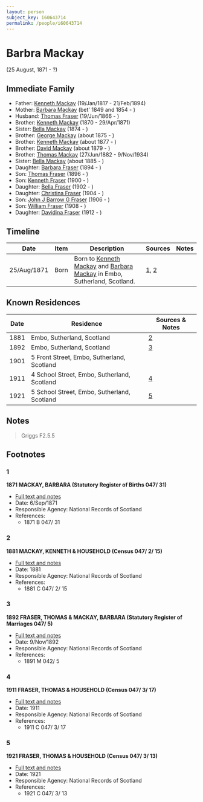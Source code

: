 ```yaml
---
layout: person
subject_key: i60643714
permalink: /people/i60643714
---
```


# Barbra Mackay
(25 August, 1871 - ?)

## Immediate Family

* Father: [Kenneth Mackay](./@21362348@-kenneth-mackay-b1817-1-19-d1894-2-21.md) (19/Jan/1817 - 21/Feb/1894)
* Mother: [Barbara Mackay](./@52409786@-barbara-mackay-b1849~1854-d.md) (bet' 1849 and 1854 - )
* Husband: [Thomas Fraser](./@28777404@-thomas-fraser-b1866-6-19-d.md) (19/Jun/1866 - )
* Brother: [Kenneth Mackay](./@32622896@-kenneth-mackay-b1870-d1871-4-29.md) (1870 - 29/Apr/1871)
* Sister: [Bella Mackay](./@64376706@-bella-mackay-b1874-d.md) (1874 - )
* Brother: [George Mackay](./@46319502@-george-mackay-b1875-d.md) (about 1875 - )
* Brother: [Kenneth Mackay](./@38140776@-kenneth-mackay-b1877-d.md) (about 1877 - )
* Brother: [David Mackay](./@66349958@-david-mackay-b1879-d.md) (about 1879 - )
* Brother: [Thomas Mackay](./@5045152@-thomas-mackay-b1882-6-27-d1934-11-9.md) (27/Jun/1882 - 9/Nov/1934)
* Sister: [Bella Mackay](./@54814674@-bella-mackay-b1885-d.md) (about 1885 - )
* Daughter: [Barbara Fraser](./@26057486@-barbara-fraser-b1894-d.md) (1894 - )
* Son: [Thomas Fraser](./@41158088@-thomas-fraser-b1896-d.md) (1896 - )
* Son: [Kenneth Fraser](./@73587538@-kenneth-fraser-b1900-d.md) (1900 - )
* Daughter: [Bella Fraser](./@25936309@-bella-fraser-b1902-d.md) (1902 - )
* Daughter: [Christina Fraser](./@8163648@-christina-fraser-b1904-d.md) (1904 - )
* Son: [John J Barrow G Fraser](./@43044884@-john-j-barrow-g-fraser-b1906-d.md) (1906 - )
* Son: [William Fraser](./@94771760@-william-fraser-b1908-d.md) (1908 - )
* Daughter: [Davidina Fraser](./@27014400@-davidina-fraser-b1912-d.md) (1912 - )

## Timeline

Date | Item | Description | Sources | Notes
---|---|---|---|---
25/Aug/1871 | Born | Born to [Kenneth Mackay](./@21362348@-kenneth-mackay-b1817-1-19-d1894-2-21.md) and [Barbara Mackay](./@52409786@-barbara-mackay-b1849~1854-d.md) in Embo, Sutherland, Scotland. | [1](#1), [2](#2) | 

## Known Residences

Date | Residence | Sources & Notes
---|---|---
1881 | Embo, Sutherland, Scotland | [2](#2)
1892 | Embo, Sutherland, Scotland | [3](#3)
1901 | 5 Front Street, Embo, Sutherland, Scotland | 
1911 | 4 School Street, Embo, Sutherland, Scotland | [4](#4)
1921 | 5 School Street, Embo, Sutherland, Scotland | [5](#5)

## Notes

> Griggs F2.5.5
>


## Footnotes

### 1

**1871 MACKAY, BARBARA (Statutory Register of Births 047/ 31)**

* [Full text and notes](../sources/@15138960@-1871-mackay,-barbara-statutory-register-of-births-047-31-.md)
* Date: 6/Sep/1871
* Responsible Agency: National Records of Scotland
* References: 
  * 1871 B 047/ 31

### 2

**1881 MACKAY, KENNETH & HOUSEHOLD (Census 047/ 2/ 15)**

* [Full text and notes](../sources/@7896052@-1881-mackay,-kenneth-&-household-census-047-2-15-.md)
* Date: 1881
* Responsible Agency: National Records of Scotland
* References: 
  * 1881 C 047/ 2/ 15

### 3

**1892 FRASER, THOMAS & MACKAY, BARBARA (Statutory Register of Marriages 047/ 5)**

* [Full text and notes](../sources/@5703763@-1892-fraser,-thomas-&-mackay,-barbara-statutory-register-of-marriages-047-5-.md)
* Date: 9/Nov/1892
* Responsible Agency: National Records of Scotland
* References: 
  * 1891 M 042/ 5

### 4

**1911 FRASER, THOMAS & HOUSEHOLD (Census 047/ 3/ 17)**

* [Full text and notes](../sources/@57860209@-1911-fraser,-thomas-&-household-census-047-3-17-.md)
* Date: 1911
* Responsible Agency: National Records of Scotland
* References: 
  * 1911 C 047/ 3/ 17

### 5

**1921 FRASER, THOMAS & HOUSEHOLD (Census 047/ 3/ 13)**

* [Full text and notes](../sources/@85252864@-1921-fraser,-thomas-&-household-census-047-3-13-.md)
* Date: 1921
* Responsible Agency: National Records of Scotland
* References: 
  * 1921 C 047/ 3/ 13

